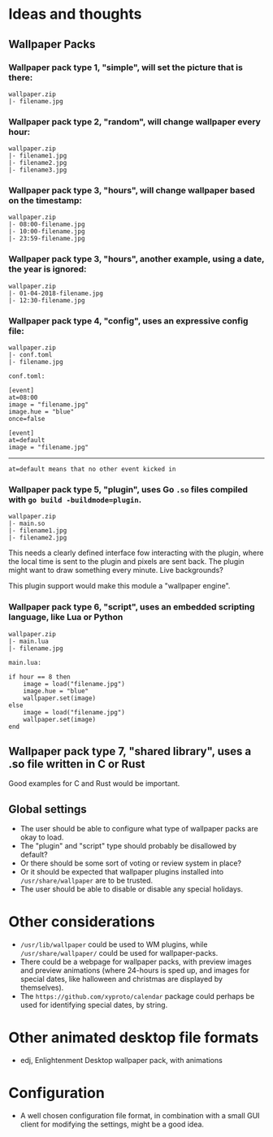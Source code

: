# Ideas and thoughts

## Wallpaper Packs

### Wallpaper pack type 1, "simple", will set the picture that is there:

    wallpaper.zip
    |- filename.jpg

### Wallpaper pack type 2, "random", will change wallpaper every hour:

    wallpaper.zip
    |- filename1.jpg
    |- filename2.jpg
    |- filename3.jpg

### Wallpaper pack type 3, "hours", will change wallpaper based on the timestamp:

    wallpaper.zip
    |- 08:00-filename.jpg
    |- 10:00-filename.jpg
    |- 23:59-filename.jpg

### Wallpaper pack type 3, "hours", another example, using a date, the year is ignored:

    wallpaper.zip
    |- 01-04-2018-filename.jpg
    |- 12:30-filename.jpg

### Wallpaper pack type 4, "config", uses an expressive config file:

    wallpaper.zip
    |- conf.toml
    |- filename.jpg

    conf.toml:

    [event]
    at=08:00
    image = "filename.jpg"
    image.hue = "blue"
    once=false

    [event]
    at=default
    image = "filename.jpg"

---
    at=default means that no other event kicked in

### Wallpaper pack type 5, "plugin", uses Go `.so` files compiled with `go build -buildmode=plugin`.

    wallpaper.zip
    |- main.so
    |- filename1.jpg
    |- filename2.jpg

This needs a clearly defined interface fow interacting with the plugin, where the local time is sent to the plugin and pixels are sent back.
The plugin might want to draw something every minute. Live backgrounds?

This plugin support would make this module a "wallpaper engine".

### Wallpaper pack type 6, "script", uses an embedded scripting language, like Lua or Python

    wallpaper.zip
    |- main.lua
    |- filename.jpg

    main.lua:

    if hour == 8 then
        image = load("filename.jpg")
        image.hue = "blue"
        wallpaper.set(image)
    else
        image = load("filename.jpg")
        wallpaper.set(image)
    end

## Wallpaper pack type 7, "shared library", uses a .so file written in C or Rust

Good examples for C and Rust would be important.

## Global settings

* The user should be able to configure what type of wallpaper packs are okay to load.
* The "plugin" and "script" type should probably be disallowed by default?
* Or there should be some sort of voting or review system in place?
* Or it should be expected that wallpaper plugins installed into `/usr/share/wallpaper` are to be trusted.
* The user should be able to disable or disable any special holidays.

# Other considerations

* `/usr/lib/wallpaper` could be used to WM plugins, while `/usr/share/wallpaper/` could be used for wallpaper-packs.
* There could be a webpage for wallpaper packs, with preview images and preview animations (where 24-hours is sped up, and images for special dates, like halloween and christmas are displayed by themselves).
* The `https://github.com/xyproto/calendar` package could perhaps be used for identifying special dates, by string.

# Other animated desktop file formats

* edj, Enlightenment Desktop wallpaper pack, with animations

# Configuration

* A well chosen configuration file format, in combination with a small GUI client for modifying the settings, might be a good idea.
